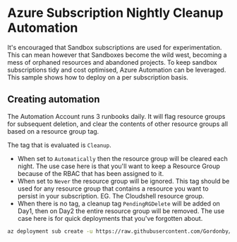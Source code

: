 # Azure Subscription Nightly Cleanup Automation

It's encouraged that Sandbox subscriptions are used for experimentation. This can mean however that Sandboxes become the wild west, becoming a mess of orphaned resources and abandoned projects.
To keep sandbox subscriptions tidy and cost optimised, Azure Automation can be leveraged. This sample shows how to deploy on a per subscription basis.

## Creating automation

The Automation Account runs 3 runbooks daily.
It will flag resource groups for subsequent deletion, and clear the contents of other resource groups all based on a resource group tag.

The tag that is evaluated is `Cleanup`. 

- When set to `Automatically` then the resource group will be cleared each night. The use case here is that you'll want to keep a Resource Group because of the RBAC that has been assigned to it.
- When set to `Never` the resource group will be ignored. This tag should be used for any resource group that contains a resource you want to persist in your subscription. EG. The Cloudshell resource group.
- When there is no tag, a cleanup tag `PendingRGDelete` will be added on Day1, then on Day2 the entire resource group will be removed. The use case here is for quick deployments that you've forgotten about.

```bash
az deployment sub create -u https://raw.githubusercontent.com/Gordonby/Snippets/master/AzureSubscriptionBootstrap/main.json -n SubscriptionMaintenance -l WestEurope
```
